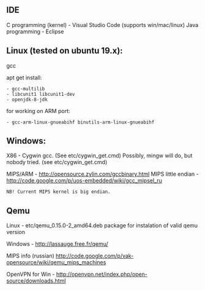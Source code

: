 ## IDE
  C programming (kernel) - Visual Studio Code (supports win/mac/linux)
  Java programming - Eclipse


## Linux (tested on ubuntu 19.x):
  gcc

  apt get install:

    - gcc-multilib
    - libcunit1 libcunit1-dev
    - openjdk-8-jdk

  for working on ARM port:

    - gcc-arm-linux-gnueabihf binutils-arm-linux-gnueabihf

## Windows:
  X86 - Cygwin gcc. (See etc/cygwin_get.cmd)
  Possibly, mingw will do, but nobody tried. (see etc/cygwin_get.cmd)

  MIPS/ARM - <http://opensource.zylin.com/gccbinary.html>
  MIPS little endian - <http://code.google.com/p/uos-embedded/wiki/gcc_mipsel_ru>

    NB! Current MIPS kernel is big endian.

## Qemu
  Linux   - etc/qemu_0.15.0-2_amd64.deb package for instalation of valid qemu version

  Windows - <http://lassauge.free.fr/qemu/>

  MIPS info (russian) <http://code.google.com/p/vak-opensource/wiki/qemu_mips_machines>

  OpenVPN for Win - <http://openvpn.net/index.php/open-source/downloads.html>
